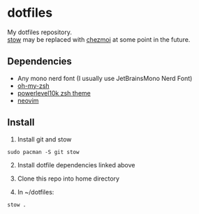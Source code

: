 # dotfiles
My dotfiles repository.<br>
[stow](https://www.gnu.org/software/stow/) may be replaced with [chezmoi](https://www.chezmoi.io/) at some point in the future.

## Dependencies
- Any mono nerd font (I usually use JetBrainsMono Nerd Font)
- [oh-my-zsh](https://github.com/ohmyzsh/ohmyzsh)
- [powerlevel10k zsh theme](https://github.com/romkatv/powerlevel10k)
- [neovim](https://github.com/neovim/neovim)

## Install

1. Install git and stow<br>
```
sudo pacman -S git stow
```

2. Install dotfile dependencies linked above

3. Clone this repo into home directory

4. In ~/dotfiles:<br>
```
stow .
```
